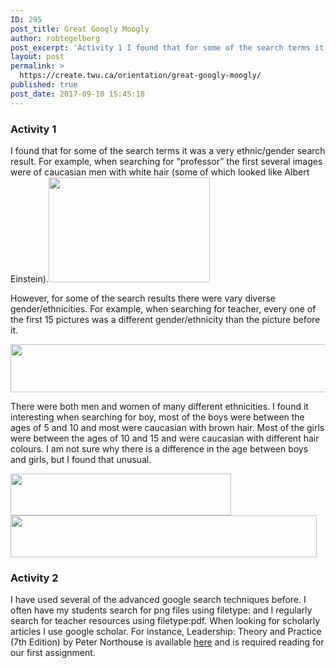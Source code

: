 ```yaml
---
ID: 295
post_title: Great Googly Moogly
author: robtegelberg
post_excerpt: 'Activity 1 I found that for some of the search terms it was a very ethnic/gender search result. For example, when searching for &ldquo;professor&rdquo; the first several images were of caucasian men with white hair (some of which looked like Albert Einstein). However, for some of the search results there were vary diverse gender/ethnicities. For [&hellip;]'
layout: post
permalink: >
  https://create.twu.ca/orientation/great-googly-moogly/
published: true
post_date: 2017-09-10 15:45:18
---
```

<h3>Activity 1</h3>
<p>I found that for some of the search terms it was a very ethnic/gender search result. For example, when searching for &#8220;professor&#8221; the first several images were of caucasian men with white hair (some of which looked like Albert Einstein).<img class=" wp-image-35 alignleft" src="http://create.twu.ca/robtegelberg/files/2017/09/Screen-Shot-2017-09-10-at-3.35.56-PM-300x195.png" alt="" width="258" height="168" srcset="https://create.twu.ca/robtegelberg/files/2017/09/Screen-Shot-2017-09-10-at-3.35.56-PM-300x195.png 300w, https://create.twu.ca/robtegelberg/files/2017/09/Screen-Shot-2017-09-10-at-3.35.56-PM.png 565w" sizes="(max-width: 258px) 100vw, 258px" /></p>
<p>However, for some of the search results there were vary diverse gender/ethnicities. For example, when searching for teacher, every one of the first 15 pictures was a different gender/ethnicity than the picture before it.</p>
<p><img class="alignnone  wp-image-36" src="http://create.twu.ca/robtegelberg/files/2017/09/Screen-Shot-2017-09-10-at-3.36.12-PM-300x40.png" alt="" width="578" height="77" srcset="https://create.twu.ca/robtegelberg/files/2017/09/Screen-Shot-2017-09-10-at-3.36.12-PM-300x40.png 300w, https://create.twu.ca/robtegelberg/files/2017/09/Screen-Shot-2017-09-10-at-3.36.12-PM-768x102.png 768w, https://create.twu.ca/robtegelberg/files/2017/09/Screen-Shot-2017-09-10-at-3.36.12-PM-1024x135.png 1024w, https://create.twu.ca/robtegelberg/files/2017/09/Screen-Shot-2017-09-10-at-3.36.12-PM-676x89.png 676w, https://create.twu.ca/robtegelberg/files/2017/09/Screen-Shot-2017-09-10-at-3.36.12-PM.png 1354w" sizes="(max-width: 578px) 100vw, 578px" /></p>
<p>There were both men and women of many different ethnicities. I found it interesting when searching for boy, most of the boys were between the ages of 5 and 10 and most were caucasian with brown hair. Most of the girls were between the ages of 10 and 15 and were caucasian with different hair colours. I am not sure why there is a difference in the age between boys and girls, but I found that unusual.</p>
<p><img class="alignnone  wp-image-33" src="http://create.twu.ca/robtegelberg/files/2017/09/Screen-Shot-2017-09-10-at-3.35.13-PM-300x57.png" alt="" width="353" height="67" srcset="https://create.twu.ca/robtegelberg/files/2017/09/Screen-Shot-2017-09-10-at-3.35.13-PM-300x57.png 300w, https://create.twu.ca/robtegelberg/files/2017/09/Screen-Shot-2017-09-10-at-3.35.13-PM-768x147.png 768w, https://create.twu.ca/robtegelberg/files/2017/09/Screen-Shot-2017-09-10-at-3.35.13-PM-1024x196.png 1024w, https://create.twu.ca/robtegelberg/files/2017/09/Screen-Shot-2017-09-10-at-3.35.13-PM-676x129.png 676w, https://create.twu.ca/robtegelberg/files/2017/09/Screen-Shot-2017-09-10-at-3.35.13-PM.png 1086w" sizes="(max-width: 353px) 100vw, 353px" /><img class="alignnone  wp-image-34" src="http://create.twu.ca/robtegelberg/files/2017/09/Screen-Shot-2017-09-10-at-3.35.30-PM-300x41.png" alt="" width="490" height="67" srcset="https://create.twu.ca/robtegelberg/files/2017/09/Screen-Shot-2017-09-10-at-3.35.30-PM-300x41.png 300w, https://create.twu.ca/robtegelberg/files/2017/09/Screen-Shot-2017-09-10-at-3.35.30-PM-768x105.png 768w, https://create.twu.ca/robtegelberg/files/2017/09/Screen-Shot-2017-09-10-at-3.35.30-PM-1024x140.png 1024w, https://create.twu.ca/robtegelberg/files/2017/09/Screen-Shot-2017-09-10-at-3.35.30-PM-676x92.png 676w, https://create.twu.ca/robtegelberg/files/2017/09/Screen-Shot-2017-09-10-at-3.35.30-PM.png 1367w" sizes="(max-width: 490px) 100vw, 490px" /></p>
<h3>Activity 2</h3>
<p>I have used several of the advanced google search techniques before. I often have my students search for png files using filetype: and I regularly search for teacher resources using filetype:pdf. When looking for scholarly articles I use google scholar. For instance, Leadership: Theory and Practice (7th Edition) by Peter Northouse is available <a href="https://books.google.ca/books?hl=en&amp;lr=&amp;id=TuyeBgAAQBAJ&amp;oi=fnd&amp;pg=PT18&amp;dq=leadership+theory&amp;ots=myRHnHbL0h&amp;sig=t_-AJN1vfqpGQrl0nrgsGkHjzNI#v=onepage&amp;q=leadership%20theory&amp;f=false">here</a> and is required reading for our first assignment.</p>